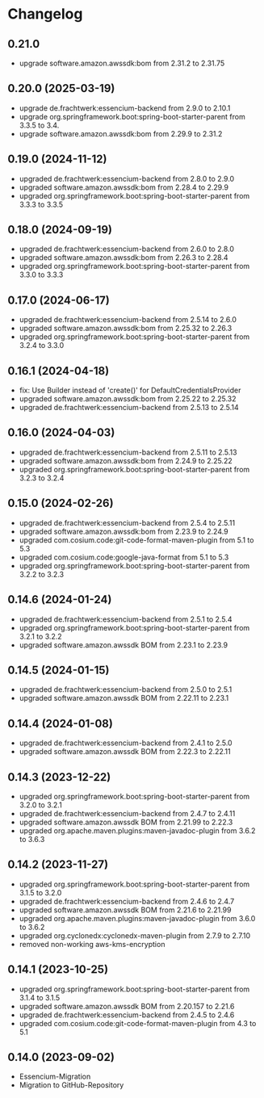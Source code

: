 # Changelog

## 0.21.0 

- upgrade software.amazon.awssdk:bom from 2.31.2 to 2.31.75

## 0.20.0 (2025-03-19)

- upgrade de.frachtwerk:essencium-backend from 2.9.0 to 2.10.1
- upgrade org.springframework.boot:spring-boot-starter-parent from 3.3.5 to 3.4.
- upgrade software.amazon.awssdk:bom from 2.29.9 to 2.31.2

## 0.19.0 (2024-11-12)

- upgraded de.frachtwerk:essencium-backend from 2.8.0 to 2.9.0
- upgraded software.amazon.awssdk:bom from 2.28.4 to 2.29.9
- upgraded org.springframework.boot:spring-boot-starter-parent from 3.3.3 to 3.3.5

## 0.18.0 (2024-09-19)

- upgraded de.frachtwerk:essencium-backend from 2.6.0 to 2.8.0
- upgraded software.amazon.awssdk:bom from 2.26.3 to 2.28.4
- upgraded org.springframework.boot:spring-boot-starter-parent from 3.3.0 to 3.3.3

## 0.17.0 (2024-06-17)

- upgraded de.frachtwerk:essencium-backend from 2.5.14 to 2.6.0
- upgraded software.amazon.awssdk:bom from 2.25.32 to 2.26.3
- upgraded org.springframework.boot:spring-boot-starter-parent from 3.2.4 to 3.3.0

## 0.16.1 (2024-04-18)

- fix: Use Builder instead of 'create()' for DefaultCredentialsProvider
- upgraded software.amazon.awssdk:bom from 2.25.22 to 2.25.32
- upgraded de.frachtwerk:essencium-backend from 2.5.13 to 2.5.14

## 0.16.0 (2024-04-03)

- upgraded de.frachtwerk:essencium-backend from 2.5.11 to 2.5.13
- upgraded software.amazon.awssdk:bom from 2.24.9 to 2.25.22
- upgraded org.springframework.boot:spring-boot-starter-parent from 3.2.3 to 3.2.4

## 0.15.0 (2024-02-26)

- upgraded de.frachtwerk:essencium-backend from 2.5.4 to 2.5.11
- upgraded software.amazon.awssdk:bom from 2.23.9 to 2.24.9
- upgraded com.cosium.code:git-code-format-maven-plugin from 5.1 to 5.3
- upgraded com.cosium.code:google-java-format from 5.1 to 5.3
- upgraded org.springframework.boot:spring-boot-starter-parent from 3.2.2 to 3.2.3

## 0.14.6 (2024-01-24)

- upgraded de.frachtwerk:essencium-backend from 2.5.1 to 2.5.4
- upgraded org.springframework.boot:spring-boot-starter-parent from 3.2.1 to 3.2.2
- upgraded software.amazon.awssdk BOM from 2.23.1 to 2.23.9

## 0.14.5 (2024-01-15)

- upgraded de.frachtwerk:essencium-backend from 2.5.0 to 2.5.1
- upgraded software.amazon.awssdk BOM from 2.22.11 to 2.23.1

## 0.14.4 (2024-01-08)

- upgraded de.frachtwerk:essencium-backend from 2.4.1 to 2.5.0
- upgraded software.amazon.awssdk BOM from 2.22.3 to 2.22.11

## 0.14.3 (2023-12-22)

- upgraded org.springframework.boot:spring-boot-starter-parent from 3.2.0 to 3.2.1
- upgraded de.frachtwerk:essencium-backend from 2.4.7 to 2.4.11
- upgraded software.amazon.awssdk BOM from 2.21.99 to 2.22.3
- upgraded org.apache.maven.plugins:maven-javadoc-plugin from 3.6.2 to 3.6.3

## 0.14.2 (2023-11-27)

- upgraded org.springframework.boot:spring-boot-starter-parent from 3.1.5 to 3.2.0
- upgraded de.frachtwerk:essencium-backend from 2.4.6 to 2.4.7
- upgraded software.amazon.awssdk BOM from 2.21.6 to 2.21.99
- upgraded org.apache.maven.plugins:maven-javadoc-plugin from 3.6.0 to 3.6.2
- upgraded org.cyclonedx:cyclonedx-maven-plugin from 2.7.9 to 2.7.10
- removed non-working aws-kms-encryption

## 0.14.1 (2023-10-25)

- upgraded org.springframework.boot:spring-boot-starter-parent from 3.1.4 to 3.1.5
- upgraded software.amazon.awssdk BOM from 2.20.157 to 2.21.6
- upgraded de.frachtwerk:essencium-backend from 2.4.5 to 2.4.6
- upgraded com.cosium.code:git-code-format-maven-plugin from 4.3 to 5.1

## 0.14.0 (2023-09-02)

- Essencium-Migration
- Migration to GitHub-Repository
